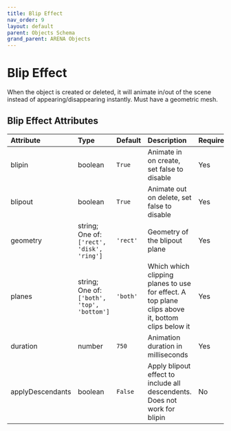 ```yaml
---
title: Blip Effect
nav_order: 9
layout: default
parent: Objects Schema
grand_parent: ARENA Objects
---
```


<!--CAUTION: This file is autogenerated from https://github.com/arenaxr/arena-schemas. Changes made here may be overwritten.-->


Blip Effect
===========


When the object is created or deleted, it will animate in/out of the scene instead of appearing/disappearing instantly. Must have a geometric mesh.

Blip Effect Attributes
-----------------------

|Attribute|Type|Default|Description|Required|
| :--- | :--- | :--- | :--- | :--- |
|blipin|boolean|```True```|Animate in on create, set false to disable|Yes|
|blipout|boolean|```True```|Animate out on delete, set false to disable|Yes|
|geometry|string; One of: ```['rect', 'disk', 'ring']```|```'rect'```|Geometry of the blipout plane|Yes|
|planes|string; One of: ```['both', 'top', 'bottom']```|```'both'```|Which which clipping planes to use for effect. A top plane clips above it, bottom clips below it|Yes|
|duration|number|```750```|Animation duration in milliseconds|Yes|
|applyDescendants|boolean|```False```|Apply blipout effect to include all descendents. Does not work for blipin|No|
